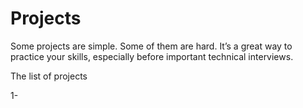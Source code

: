# Projects
Some projects are simple. Some of them are hard. It’s a great way to practice your skills, especially before important technical interviews.

The list of projects

1- 
